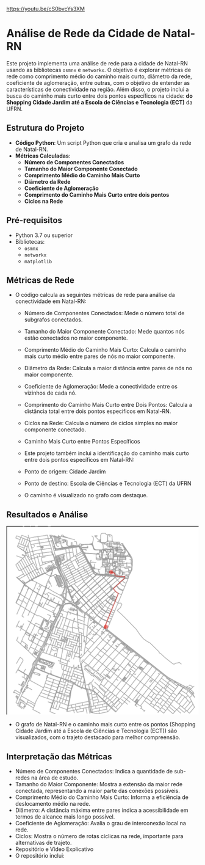 https://youtu.be/cS0bvcYs3XM
# Análise de Rede da Cidade de Natal-RN

Este projeto implementa uma análise de rede para a cidade de Natal-RN usando as bibliotecas `osmnx` e `networkx`. O objetivo é explorar métricas de rede como comprimento médio do caminho mais curto, diâmetro da rede, coeficiente de aglomeração, entre outras, com o objetivo de entender as características de conectividade na região. Além disso, o projeto inclui a busca do caminho mais curto entre dois pontos específicos na cidade: **do Shopping Cidade Jardim até a Escola de Ciências e Tecnologia (ECT)** da UFRN.

## Estrutura do Projeto

- **Código Python**: Um script Python que cria e analisa um grafo da rede de Natal-RN.
- **Métricas Calculadas**:
  - **Número de Componentes Conectados**
  - **Tamanho do Maior Componente Conectado**
  - **Comprimento Médio do Caminho Mais Curto**
  - **Diâmetro da Rede**
  - **Coeficiente de Aglomeração**
  - **Comprimento do Caminho Mais Curto entre dois pontos**
  - **Ciclos na Rede**

## Pré-requisitos

- Python 3.7 ou superior
- Bibliotecas:
  - `osmnx`
  - `networkx`
  - `matplotlib`

## Métricas de Rede
- O código calcula as seguintes métricas de rede para análise da conectividade em Natal-RN:

  - Número de Componentes Conectados: Mede o número total de subgrafos conectados.
  - Tamanho do Maior Componente Conectado: Mede quantos nós estão conectados no maior componente.
  - Comprimento Médio do Caminho Mais Curto: Calcula o caminho mais curto médio entre pares de nós no maior componente.
  - Diâmetro da Rede: Calcula a maior distância entre pares de nós no maior componente.
  - Coeficiente de Aglomeração: Mede a conectividade entre os vizinhos de cada nó.
  - Comprimento do Caminho Mais Curto entre Dois Pontos: Calcula a distância total entre dois pontos específicos em Natal-RN.
  - Ciclos na Rede: Calcula o número de ciclos simples no maior componente conectado.
  - Caminho Mais Curto entre Pontos Específicos
  - Este projeto também inclui a identificação do caminho mais curto entre dois pontos específicos em Natal-RN:

   - Ponto de origem: Cidade Jardim
   - Ponto de destino: Escola de Ciências e Tecnologia (ECT) da UFRN
   - O caminho é visualizado no grafo com destaque.

## Resultados e Análise
![grafoufrn.png](grafoufrn.png)
* O grafo de Natal-RN e o caminho mais curto entre os pontos (Shopping Cidade Jardim até a Escola de Ciências e Tecnologia (ECT)) são visualizados, com o trajeto destacado para melhor compreensão.

## Interpretação das Métricas
- Número de Componentes Conectados: Indica a quantidade de sub-redes na área de estudo.
- Tamanho do Maior Componente: Mostra a extensão da maior rede conectada, representando a maior parte das conexões possíveis.
- Comprimento Médio do Caminho Mais Curto: Informa a eficiência de deslocamento médio na rede.
- Diâmetro: A distância máxima entre pares indica a acessibilidade em termos de alcance mais longo possível.
- Coeficiente de Aglomeração: Avalia o grau de interconexão local na rede.
- Ciclos: Mostra o número de rotas cíclicas na rede, importante para alternativas de trajeto.
- Repositório e Vídeo Explicativo
- O repositório inclui:
